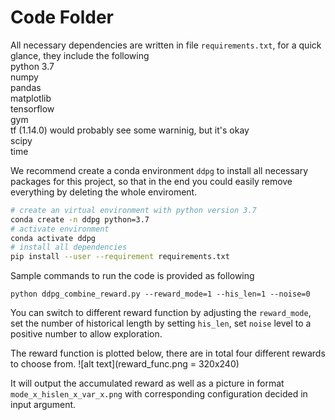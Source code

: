 # Code Folder 


All necessary dependencies are written in file `requirements.txt`, for a quick glance, they include the following \
python 3.7 \
numpy \
pandas \
matplotlib \
tensorflow \
gym \
tf (1.14.0) would probably see some warninig, but it's okay \
scipy \
time

We recommend create a conda environment `ddpg` to install all necessary packages for this project, so that in the end you could easily remove everything by deleting the whole enviroment.
```bash
# create an virtual environment with python version 3.7 
conda create -n ddpg python=3.7
# activate environment 
conda activate ddpg
# install all dependencies
pip install --user --requirement requirements.txt
```

Sample commands to run the code is provided as following
```
python ddpg_combine_reward.py --reward_mode=1 --his_len=1 --noise=0
```
You can switch to different reward function by adjusting the `reward_mode`, set the number of historical length by setting  `his_len`, set `noise` level to a positive number to allow exploration. 

The reward function is plotted below, there are in total four different rewards to choose from.
![alt text](reward_func.png = 320x240)

It will output the accumulated reward as well as a picture in format `mode_x_hislen_x_var_x.png` with corresponding configuration decided in input argument.
